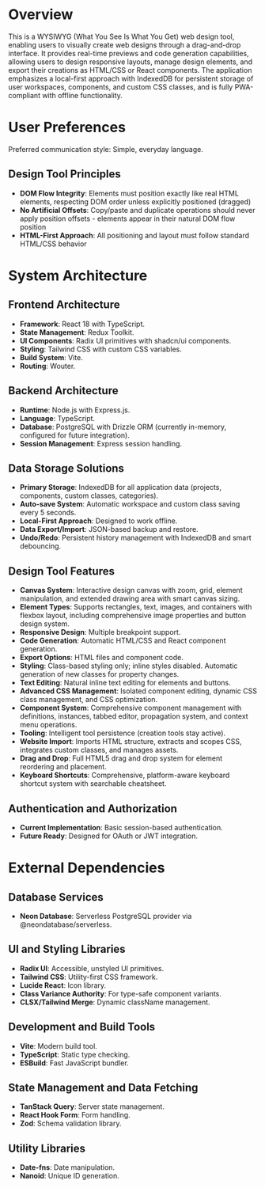# Overview

This is a WYSIWYG (What You See Is What You Get) web design tool, enabling users to visually create web designs through a drag-and-drop interface. It provides real-time previews and code generation capabilities, allowing users to design responsive layouts, manage design elements, and export their creations as HTML/CSS or React components. The application emphasizes a local-first approach with IndexedDB for persistent storage of user workspaces, components, and custom CSS classes, and is fully PWA-compliant with offline functionality.

# User Preferences

Preferred communication style: Simple, everyday language.

## Design Tool Principles
- **DOM Flow Integrity**: Elements must position exactly like real HTML elements, respecting DOM order unless explicitly positioned (dragged)
- **No Artificial Offsets**: Copy/paste and duplicate operations should never apply position offsets - elements appear in their natural DOM flow position
- **HTML-First Approach**: All positioning and layout must follow standard HTML/CSS behavior

# System Architecture

## Frontend Architecture
- **Framework**: React 18 with TypeScript.
- **State Management**: Redux Toolkit.
- **UI Components**: Radix UI primitives with shadcn/ui components.
- **Styling**: Tailwind CSS with custom CSS variables.
- **Build System**: Vite.
- **Routing**: Wouter.

## Backend Architecture
- **Runtime**: Node.js with Express.js.
- **Language**: TypeScript.
- **Database**: PostgreSQL with Drizzle ORM (currently in-memory, configured for future integration).
- **Session Management**: Express session handling.

## Data Storage Solutions
- **Primary Storage**: IndexedDB for all application data (projects, components, custom classes, categories).
- **Auto-save System**: Automatic workspace and custom class saving every 5 seconds.
- **Local-First Approach**: Designed to work offline.
- **Data Export/Import**: JSON-based backup and restore.
- **Undo/Redo**: Persistent history management with IndexedDB and smart debouncing.

## Design Tool Features
- **Canvas System**: Interactive design canvas with zoom, grid, element manipulation, and extended drawing area with smart canvas sizing.
- **Element Types**: Supports rectangles, text, images, and containers with flexbox layout, including comprehensive image properties and button design system.
- **Responsive Design**: Multiple breakpoint support.
- **Code Generation**: Automatic HTML/CSS and React component generation.
- **Export Options**: HTML files and component code.
- **Styling**: Class-based styling only; inline styles disabled. Automatic generation of new classes for property changes.
- **Text Editing**: Natural inline text editing for elements and buttons.
- **Advanced CSS Management**: Isolated component editing, dynamic CSS class management, and CSS optimization.
- **Component System**: Comprehensive component management with definitions, instances, tabbed editor, propagation system, and context menu operations.
- **Tooling**: Intelligent tool persistence (creation tools stay active).
- **Website Import**: Imports HTML structure, extracts and scopes CSS, integrates custom classes, and manages assets.
- **Drag and Drop**: Full HTML5 drag and drop system for element reordering and placement.
- **Keyboard Shortcuts**: Comprehensive, platform-aware keyboard shortcut system with searchable cheatsheet.

## Authentication and Authorization
- **Current Implementation**: Basic session-based authentication.
- **Future Ready**: Designed for OAuth or JWT integration.

# External Dependencies

## Database Services
- **Neon Database**: Serverless PostgreSQL provider via @neondatabase/serverless.

## UI and Styling Libraries
- **Radix UI**: Accessible, unstyled UI primitives.
- **Tailwind CSS**: Utility-first CSS framework.
- **Lucide React**: Icon library.
- **Class Variance Authority**: For type-safe component variants.
- **CLSX/Tailwind Merge**: Dynamic className management.

## Development and Build Tools
- **Vite**: Modern build tool.
- **TypeScript**: Static type checking.
- **ESBuild**: Fast JavaScript bundler.

## State Management and Data Fetching
- **TanStack Query**: Server state management.
- **React Hook Form**: Form handling.
- **Zod**: Schema validation library.

## Utility Libraries
- **Date-fns**: Date manipulation.
- **Nanoid**: Unique ID generation.